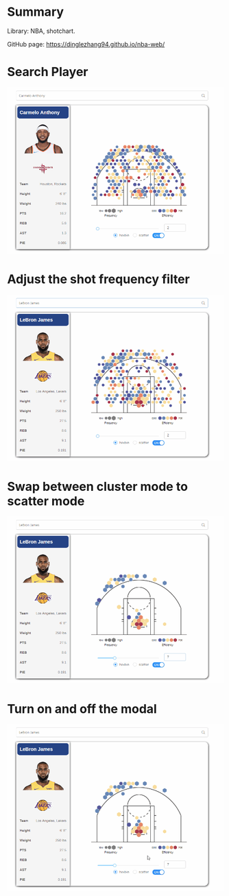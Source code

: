 # Summary
Library: NBA, shotchart.

GitHub page: https://dinglezhang94.github.io/nba-web/

# Search Player

![](gif/search.gif)

# Adjust the shot frequency filter

![](gif/Adjust.gif)

# Swap between cluster mode to scatter mode

![](gif/style.gif)

# Turn on and off the modal

![](gif/modal.gif)
